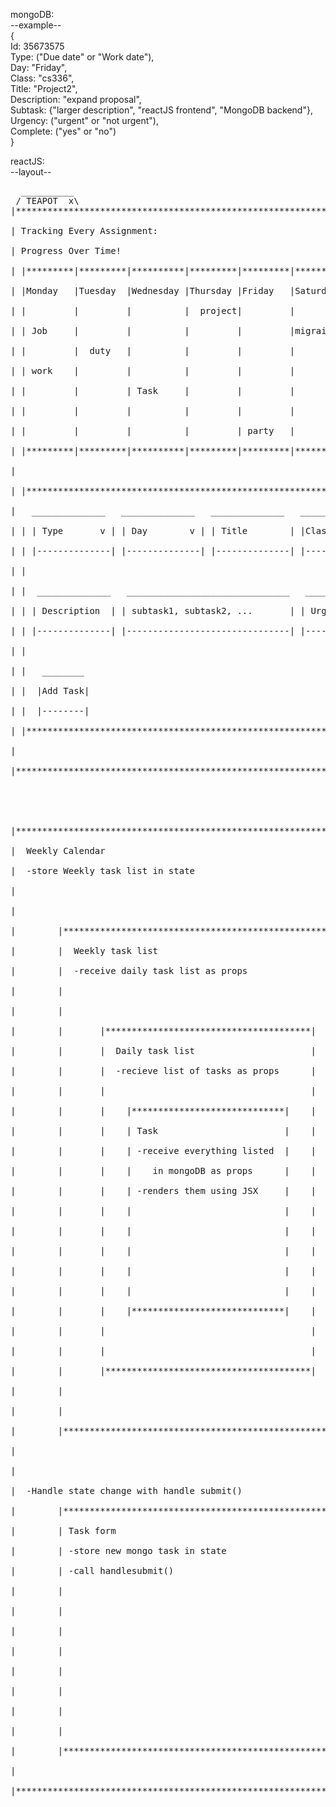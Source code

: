 
mongoDB:</br>
--example--</br>
{</br>
  Id: 35673575 </br>
  Type: ("Due date" or "Work date"),</br>
  Day: "Friday",</br>
  Class: "cs336",</br>
  Title: "Project2",</br>
  Description: "expand proposal",</br>
  Subtask: {"larger description", "reactJS frontend", "MongoDB backend"},</br>
  Urgency: ("urgent" or "not urgent"),</br>
  Complete: ("yes" or "no")</br>
}</br>

reactJS:</br>
--layout--</br>
<pre>
  __________                                                                  ____ ____ ____
 / TEAPOT  x\                                                                | _  | #  | X  |
|*******************************************************************************************|</br>
| Tracking Every Assignment:                                                                |</br>
| Progress Over Time!                                                                       |</br>
| |*********|*********|**********|*********|*********|*********|*********| |**************| |</br>
| |Monday   |Tuesday  |Wednesday |Thursday |Friday   |Saturday |Sunday   | | Completed /\ | |</br>
| |         |         |          |  project|         |         | church  | | Tasks:    || | |</br>
| | Job     |         |          |         |         |migraine |         | |           || | |</br>
| |         |  duty   |          |         |         |         |         | |           || | |</br>
| | work    |         |          |         |         |         |         | |           || | |</br>
| |         |         | Task     |         |         |         |         | |           [] | |</br>
| |         |         |          |         |         |         |  sleep  | |           || | |</br>
| |         |         |          |         | party   |         |         | |           || | |</br>
| |*********|*********|**********|*********|*********|*********|*********| |           || | |</br>
|                                                                          |           || | |</br>
| |**********************************************************************| |           || | |</br>
|   ______________   ______________   ______________   ______________    | |           || | |</br>
| | | Type       v | | Day        v | | Title        | |Class         |  | |           || | |</br>
| | |--------------| |--------------| |--------------| |--------------|  | |           || | |</br>
| |                                                                      | |           || | |</br>
| |  ______________   _______________________________   ______________   | |           || | |</br>
| | | Description  | | subtask1, subtask2, ...       | | Urgency    v |  | |           || | |</br>
| | |--------------| |-------------------------------| |--------------|  | |           || | |</br>
| |                                                                      | |           || | |</br>
| |   ________                                                           | |           || | |</br>
| |  |Add Task|                                                          | |           || | |</br>
| |  |--------|                                                          | |           \/ | |</br>
| |**********************************************************************| |**************| |</br>
|                                                                                           |</br>
|*******************************************************************************************|</br>
</br>
</br>
|************************************************************************|</br>
|  Weekly Calendar                                                       |</br>
|  -store Weekly task list in state                                      |</br>
|                                                                        |</br>
|                                                                        |</br>
|        |******************************************************|        |</br>
|        |  Weekly task list                                    |        |</br>
|        |  -receive daily task list as props                   |        |</br>
|        |                                                      |        |</br>
|        |                                                      |        |</br>
|        |       |***************************************|      |        |</br>
|        |       |  Daily task list                      |      |        |</br>
|        |       |  -recieve list of tasks as props      |      |        |</br>
|        |       |                                       |      |        |</br>
|        |       |    |*****************************|    |      |        |</br>
|        |       |    | Task                        |    |      |        |</br>
|        |       |    | -receive everything listed  |    |      |        |</br>
|        |       |    |    in mongoDB as props      |    |      |        |</br>
|        |       |    | -renders them using JSX     |    |      |        |</br>
|        |       |    |                             |    |      |        |</br>
|        |       |    |                             |    |      |        |</br>
|        |       |    |                             |    |      |        |</br>
|        |       |    |                             |    |      |        |</br>
|        |       |    |                             |    |      |        |</br>
|        |       |    |*****************************|    |      |        |</br>
|        |       |                                       |      |        |</br>
|        |       |                                       |      |        |</br>
|        |       |***************************************|      |        |</br>
|        |                                                      |        |</br>
|        |                                                      |        |</br>
|        |******************************************************|        |</br>
|                                                                        |</br>
|                                                                        |</br>
|  -Handle state change with handle submit()                             |</br>
|        |******************************************************|        |</br>
|        | Task form                                            |        |</br>
|        | -store new mongo task in state                       |        |</br>
|        | -call handlesubmit()                                 |        |</br>
|        |                                                      |        |</br>
|        |                                                      |        |</br>
|        |                                                      |        |</br>
|        |                                                      |        |</br>
|        |                                                      |        |</br>
|        |                                                      |        |</br>
|        |                                                      |        |</br>
|        |                                                      |        |</br>
|        |******************************************************|        |</br>
|                                                                        |</br>
|************************************************************************|</br>
</pre>
